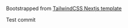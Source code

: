 Bootstrapped from [TailwindCSS Nextjs template](https://github.com/timlrx/tailwind-nextjs-starter-blog)


Test commit